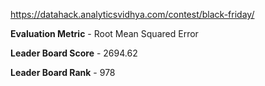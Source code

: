 https://datahack.analyticsvidhya.com/contest/black-friday/  

**Evaluation Metric** - Root Mean Squared Error  

**Leader Board Score** - 2694.62  

**Leader Board Rank** - 978

